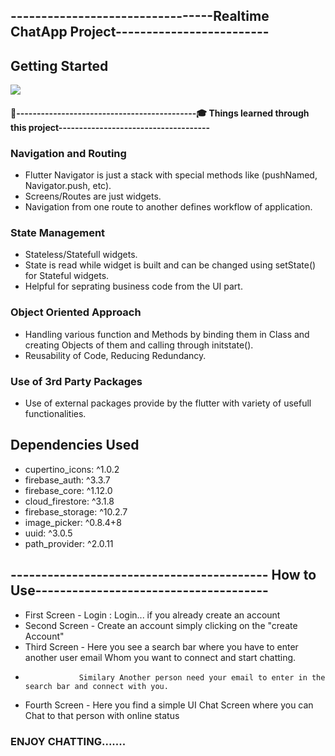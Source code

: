 
## ---------------------------------Realtime ChatApp Project-------------------------

## Getting Started
<img src="https://github-readme-stats.vercel.app/api?username=aryanmaheshwari1420&&show_icons=true&title_color=ffffff&icon_color=bb2acf&text_color=daf7dc&bg_color=151515">

#### 👨‍--------------------------------------------🎓 Things learned through this project-------------------------------------

### Navigation and Routing

- Flutter Navigator is just a stack with special methods like (pushNamed, Navigator.push, etc).
- Screens/Routes are just widgets.
- Navigation from one route to another defines workflow of application.

### State Management

- Stateless/Statefull widgets.
- State is read while widget is built and can be changed using setState() for Stateful widgets.
- Helpful for seprating business code from the UI part.

### Object Oriented Approach

- Handling various function and Methods  by binding them in Class and creating Objects of them and calling through initstate().
- Reusability of Code, Reducing Redundancy.

### Use of 3rd Party Packages

- Use of external packages provide by the flutter with variety of usefull functionalities.

## Dependencies Used

- cupertino_icons: ^1.0.2
- firebase_auth: ^3.3.7
- firebase_core: ^1.12.0
- cloud_firestore: ^3.1.8
- firebase_storage: ^10.2.7
- image_picker: ^0.8.4+8
- uuid: ^3.0.5
- path_provider: ^2.0.11

## ------------------------------------------ How to Use--------------------------------------

- First Screen - Login : Login... if you already create an account
- Second Screen  - Create an account simply clicking on the "create Account"             
- Third Screen  - Here you see a search bar where you have to enter another user email Whom you want to connect and start chatting.
-                 Similary Another person need your email to enter in the search bar and connect with you.
- Fourth Screen - Here you find a simple UI Chat Screen where you can Chat to that person with online status 
 
 ### ENJOY CHATTING.......





